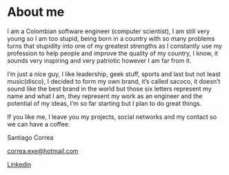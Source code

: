 # About me 

I am a Colombian software engineer (computer scientist), I am still very young so I am too stupid, being born in a country with so many problems turns that stupidity into one of my greatest strengths as I constantly use my profession to help people and improve the quality of my country, I know, it sounds very inspiring and very patriotic however I am far from it.

I’m just a nice guy, I like leadership, geek stuff, sports and last but not least music(disco), I decided to form my own brand, it’s called sacoco, it doesn’t sound like the best brand in the world but those six letters represent my name and what I am, they represent my work as an engineer and the potential of my ideas, I’m so far starting but I plan to do great things.

If you like me, I leave you my projects, social networks and my contact so we can have a coffee.



Santiago Correa 

correa.exe@hotmail.com

[Linkedin](https://www.linkedin.com/in/sacoco/)
